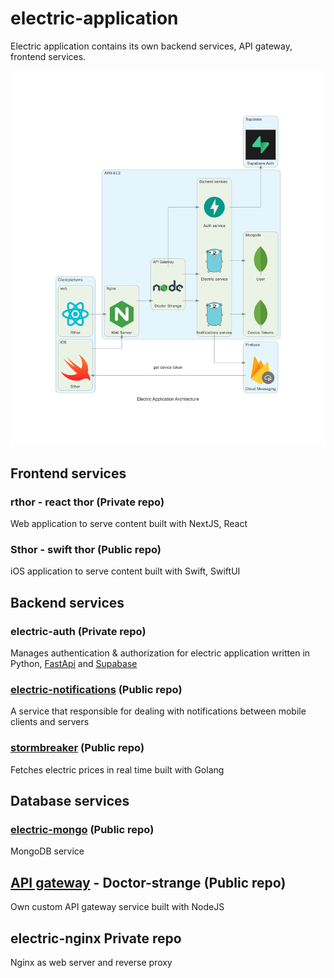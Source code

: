 # electric-application

Electric application contains its own backend services, API gateway, frontend services. 

![Electric Application Architecture](./electric_application_architecture.png)

## Frontend services

### rthor - react thor (Private repo)

Web application to serve content built with NextJS, React

### Sthor - swift thor (Public repo)

iOS application to serve content built with Swift, SwiftUI

## Backend services

### electric-auth (Private repo)

Manages authentication & authorization for electric application written in Python, [FastApi](https://fastapi.tiangolo.com/) and [Supabase](https://supabase.com/auth)

### [electric-notifications](https://github.com/AnhCaooo/electric-push-notifications) (Public repo)

A service that responsible for dealing with notifications between mobile clients and servers

### [stormbreaker](https://github.com/AnhCaooo/stormbreaker) (Public repo)

Fetches electric prices in real time built with Golang

## Database services

### [electric-mongo](https://github.com/AnhCaooo/electric-mongo) (Public repo)

MongoDB service 

## [API gateway](https://github.com/AnhCaooo/doctor-strange) - Doctor-strange (Public repo)

Own custom API gateway service built with NodeJS

## electric-nginx Private repo
Nginx as web server and reverse proxy 


